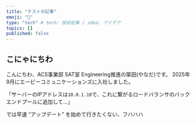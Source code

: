 ```yaml
---
title: "テストの記事"
emoji: "📌"
type: "tech" # tech: 技術記事 / idea: アイデア
topics: []
published: false
---
```

## こにゃにちわ

こんにちわ、ACS事業部 SAT室 Engineering推進の簗田(やなだ)です。
2025年9月にエーピーコミュニケーションズに入社しました。

「サーバーのIPアドレスは`10.0.1.10`で、これに繋がるロードバランサのバックエンドプールに追加して…」

では早速 “アップデート” を始めて行きたくない、フハハハ
